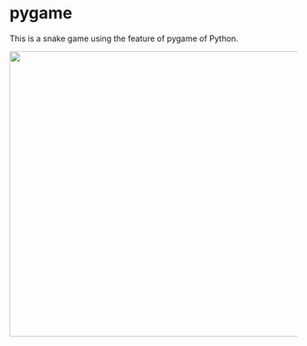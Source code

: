 # pygame
This is a snake game using the feature of pygame of Python.

<image src="https://user-images.githubusercontent.com/71162530/103754187-60b44f00-504f-11eb-9f4b-a30b13c6a54b.png" width=700 height=500>
